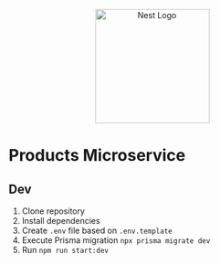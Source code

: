 <p align="center">
  <a href="http://nestjs.com/" target="blank"><img src="https://nestjs.com/img/logo-small.svg" width="200" alt="Nest Logo" /></a>
</p>

# Products Microservice

## Dev

1. Clone repository
2. Install dependencies
3. Create `.env` file based on `.env.template`
4. Execute Prisma migration `npx prisma migrate dev`
5. Run `npm run start:dev`
